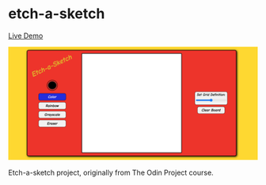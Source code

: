 # etch-a-sketch

[Live Demo](https://federico-palma.github.io/etch-a-sketch/)

![Preview Image](/Images/Preview.png)

Etch-a-sketch project, originally from The Odin Project course.
